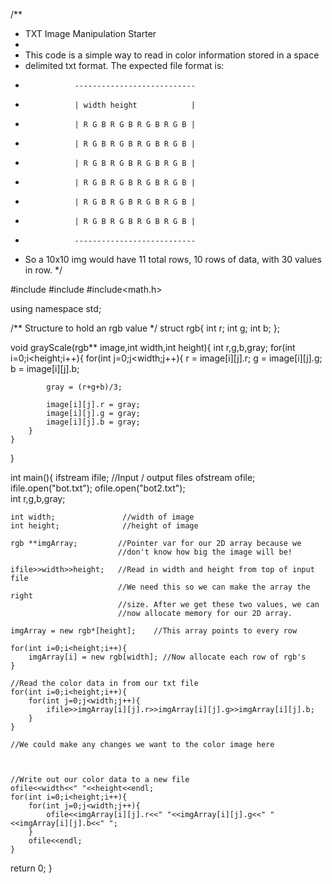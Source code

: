 
/**
* TXT Image Manipulation Starter
* 
* This code is a simple way to read in color information stored in a space
* delimited txt format. The expected file format is:
*                ---------------------------
*                | width height            |
*                | R G B R G B R G B R G B |
*                | R G B R G B R G B R G B |
*                | R G B R G B R G B R G B |
*                | R G B R G B R G B R G B |
*                | R G B R G B R G B R G B |
*                | R G B R G B R G B R G B |
*                ---------------------------
* So a 10x10 img would have 11 total rows, 10 rows of data, with 30 values in row.
*/

#include<iostream>
#include<fstream>
#include<math.h>

using namespace std;

/**
Structure to hold an rgb value
*/
struct rgb{
    int r;
    int g;
    int b;
};

void grayScale(rgb** image,int width,int height){
    int r,g,b,gray;
    for(int i=0;i<height;i++){
        for(int j=0;j<width;j++){
            r = image[i][j].r;
            g = image[i][j].g;
            b = image[i][j].b;
            
            gray = (r+g+b)/3;
            
            image[i][j].r = gray;
            image[i][j].g = gray;
            image[i][j].b = gray;
        }
    }
}

int main(){
    ifstream ifile;          //Input / output files
    ofstream ofile;
    ifile.open("bot.txt");
    ofile.open("bot2.txt");   
    int r,g,b,gray;
    
    int width;               //width of image
    int height;              //height of image
    
    rgb **imgArray;         //Pointer var for our 2D array because we         
                            //don't know how big the image will be!

    ifile>>width>>height;   //Read in width and height from top of input file
                            //We need this so we can make the array the right 
                            //size. After we get these two values, we can
                            //now allocate memory for our 2D array.

    imgArray = new rgb*[height];    //This array points to every row

    for(int i=0;i<height;i++){
        imgArray[i] = new rgb[width]; //Now allocate each row of rgb's
    }
    
    //Read the color data in from our txt file
    for(int i=0;i<height;i++){
        for(int j=0;j<width;j++){
            ifile>>imgArray[i][j].r>>imgArray[i][j].g>>imgArray[i][j].b;            
        }
    }
    
    //We could make any changes we want to the color image here
    

    
    //Write out our color data to a new file
    ofile<<width<<" "<<height<<endl;
    for(int i=0;i<height;i++){
        for(int j=0;j<width;j++){
            ofile<<imgArray[i][j].r<<" "<<imgArray[i][j].g<<" "<<imgArray[i][j].b<<" ";
        }
        ofile<<endl;
    }
    
    
  return 0;
}
